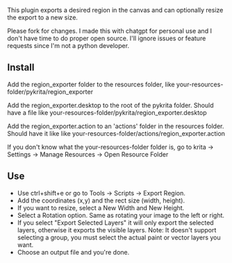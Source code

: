 This plugin exports a desired region in the canvas and can optionally resize the export to a new size. 

Please fork for changes. I made this with chatgpt for personal use and I don't have time to do proper open source. I'll ignore issues or feature requests since I'm not a python developer.


## Install

Add the region_exporter folder to the resources folder, like your-resources-folder/pykrita/region_exporter

Add the region_exporter.desktop to the root of the pykrita folder. Should have a file like your-resources-folder/pykrita/region_exporter.desktop

Add the region_exporter.action to an 'actions' folder in the resources folder. Should have it like like your-resources-folder/actions/region_exporter.action

If you don't know what the your-resources-folder folder is, go to krita -> Settings -> Manage Resources -> Open Resource Folder


## Use

- Use ctrl+shift+e or go to Tools -> Scripts -> Export Region.
- Add the coordinates (x,y) and the rect size (width, height). 
- If you want to resize, select a New Width and New Height.
- Select a Rotation option. Same as rotating your image to the left or right. 
- If you select "Export Selected Layers" it will only export the selected layers, otherwise it exports the visible layers. Note: It doesn't support selecting a group, you must select the actual paint or vector layers you want. 
- Choose an output file and you're done.